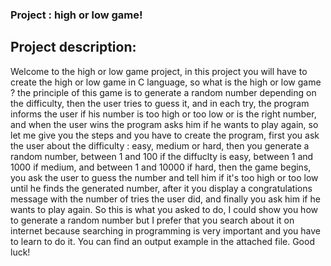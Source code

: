 ### Project : high or low game!

## Project description:
Welcome to the high or low game project, in this project you will have to create the high or low game in C language, so what is the high or low game ? the principle of this game is to generate a random number depending on the difficulty, then the user tries to guess it, and in each try, the program informs the user if his number is too high or too low or is the right number, and when the user wins the program asks him if he wants to play again, so let me give you the steps and you have to create the program, first you ask the user about the difficulty : easy, medium or hard, then you generate a random number, between 1 and 100 if the diffuclty is easy, between 1 and 1000 if medium, and between 1 and 10000 if hard, then the game begins, you ask the user to guess the number and tell him if it's too high or too low until he finds the generated number, after it you display a congratulations message with the number of tries the user did, and finally you ask him if he wants to play again. So this is what you asked to do, I could show you how to generate a random number but I prefer that you search about it on internet because searching in programming is very important and you have to learn to do it. You can find an output example in the attached file. Good luck!
